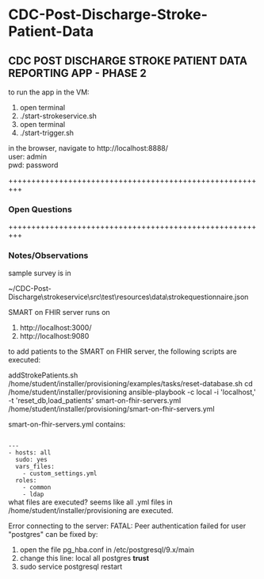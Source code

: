 # CDC-Post-Discharge-Stroke-Patient-Data

## CDC POST DISCHARGE STROKE PATIENT DATA REPORTING APP - PHASE 2


to run the app in the VM:

1.   open terminal
2.   ./start-strokeservice.sh
3.   open terminal
4.   ./start-trigger.sh

in the browser, navigate to  http://localhost:8888/  
user: admin  
pwd: password  

+++++++++++++++++++++++++++++++++++++++++++++++++++++++++  
### Open Questions   

+++++++++++++++++++++++++++++++++++++++++++++++++++++++++
### Notes/Observations #


sample survey is in

~/CDC-Post-Discharge\strokeservice\src\test\resources\data\strokequestionnaire.json

SMART on FHIR server runs on 

1. http://localhost:3000/
2. http://localhost:9080

to add patients to the SMART on FHIR server, the following scripts are executed:

addStrokePatients.sh 
/home/student/installer/provisioning/examples/tasks/reset-database.sh
cd /home/student/installer/provisioning
ansible-playbook  -c local -i 'localhost,'  -t 'reset_db,load_patients' smart-on-fhir-servers.yml 
/home/student/installer/provisioning/smart-on-fhir-servers.yml


smart-on-fhir-servers.yml contains:

<code>
---
- hosts: all
  sudo: yes
  vars_files:
    - custom_settings.yml
  roles:
    - common
    - ldap
</code>  	
what files are executed?
seems like all .yml files in /home/student/installer/provisioning are executed.

Error connecting to the server: FATAL:  Peer authentication failed for user "postgres"
can be fixed by:
1. open the file pg_hba.conf in /etc/postgresql/9.x/main
2. change this line: local   all postgres  **trust**
3. sudo service postgresql restart

	
	
